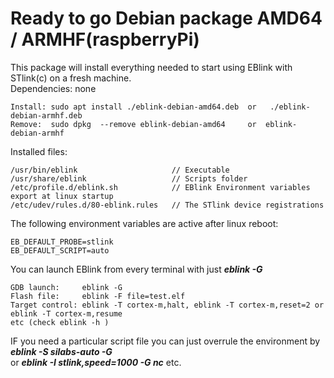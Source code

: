 # Ready to go Debian package AMD64 / ARMHF(raspberryPi)

This package will install everything needed to start using EBlink with STlink(c) on a fresh machine.  
Dependencies: none


    Install: sudo apt install ./eblink-debian-amd64.deb  or   ./eblink-debian-armhf.deb
    Remove:  sudo dpkg  --remove eblink-debian-amd64     or  eblink-debian-armhf

Installed files:

    /usr/bin/eblink                     // Executable  
    /usr/share/eblink                   // Scripts folder  
    /etc/profile.d/eblink.sh            // EBlink Environment variables export at linux startup  
    /etc/udev/rules.d/80-eblink.rules   // The STlink device registrations  


The following environment variables are active after linux reboot:

    EB_DEFAULT_PROBE=stlink
    EB_DEFAULT_SCRIPT=auto

You can launch EBlink from every terminal with just **_eblink -G_**  


    GDB launch:     eblink -G
    Flash file:     eblink -F file=test.elf
    Target control: eblink -T cortex-m,halt, eblink -T cortex-m,reset=2 or eblink -T cortex-m,resume
    etc (check eblink -h )  

IF you need a particular script file you can just overrule the environment by **_eblink -S silabs-auto -G_**  
or **_eblink -I stlink,speed=1000 -G nc_** etc.
    
